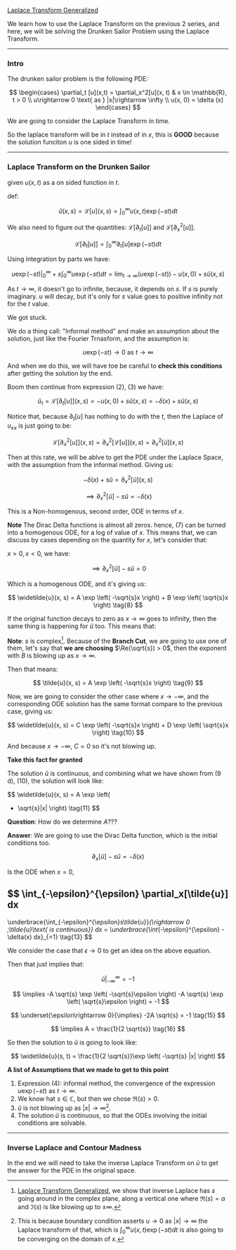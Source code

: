 [Laplace Transform Generalized](Laplace%20Transform%20Generalized.md)

We learn how to use the Laplace Transform on the previous 2 series, and here, we will be solving the Drunken Sailor Problem using the Laplace Transform. 

---
### **Intro**

The drunken sailor problem is the following PDE:

$$
\begin{cases}
    \partial_t [u](x,t) = \partial_x^2[u](x, t) & x \in \mathbb{R}, t > 0
    \\
    u\rightarrow 0 \text{ as } |x|\rightarrow \infty
    \\
    u(x, 0) = \delta (x)
\end{cases}
$$

We are going to consider the Laplace Transform in time. 

So the laplace transform will be in $t$ instead of in $x$, this is **GOOD** because the solution funciton $u$ is one sided in time!

---
### **Laplace Transform on the Drunken Sailor**

given $u(x,t)$ as a on sided function in $t$. 

def: 

$$
\widetilde{u}(x,s) = \mathcal{L}[u](x, s) = 
\int_{0}^{\infty} 
    u(x, t)\exp \left(
        -st
    \right)
dt
\tag{1}
$$

We also need to figure out the quantities: $\mathcal{L}[\partial_t[u]]$ and $\mathcal{L}[\partial_x^2[u]]$. 

$$
\mathcal{L}[\partial_t[u]] = 
\int_{0}^{\infty} 
    \partial_t[u] \exp(-st)
dt
\tag{2}
$$

Using integration by parts we have: 

$$
u\exp(-st)|_{0}^{\infty} + 
s \int_{0}^{\infty} 
    u\exp(-st)
dt = \lim_{t\rightarrow \infty}(u\exp(-st)) -u(x, 0) + s \tilde{u}(x, s)
\tag{3}
$$

As $t\rightarrow \infty$, it doesn't go to infinite, because, it depends on $s$. If $s$ is purely imaginary. $u$ will decay, but it's only for $s$ value goes to positive infinity not for the $t$ value. 

We got stuck. 

We do a thing call: "Informal method" and make an assumption about the solution, just like the Fourier Trnasform, and the assumption is: 

$$
u \exp \left(
-st
\right)\rightarrow 0 \text{ as } t \rightarrow \infty
\tag{4}
$$

And when we do this, we will have toe be careful to **check this conditions** after getting the solution by the end. 

Boom then continue from expression (2), (3) we have: 

$$
\widetilde{u}_t = \mathcal{L}[\partial_t[u]](x, s) = -u(x, 0) + s\tilde{u}(x,s) = -\delta (x) + s \tilde{u}(x, s)
\tag{5}
$$

Notice that, because $\partial_t[u]$ has nothing to do with the $t$, then the Laplace of $u_{xx}$ is just going to be: 

$$
\mathcal{L}[\partial_x^2[u]](x,s) = \partial_x^2[\mathcal{L}[u]](x,s) = \partial_x^2[\widetilde{u}](x,s)
\tag{6}
$$

Then at this rate, we will be ablve to get the PDE under the Laplace Space, with the assumption from the informal method. Giving us: 

$$
-\delta (x) + s\tilde{u} = \partial_x^2[\widetilde{u}](x,s)
$$

$$
\implies \partial_x^2[\tilde{u}] - s \tilde{u} = -\delta(x)
\tag{7}
$$

This is a Non-homogenous, second order, ODE in terms of $x$. 

**Note** The Dirac Delta functions is almost all zeros. hence, (7) can be turned into a homogenous ODE, for a log of value of $x$. This means that, we can discuss by cases depending on the quantity for $x$, let's consider that: 

$x > 0, x < 0$, we have: 

$$
\implies \partial_x^2[\tilde{u}] - s \tilde{u} = 0
$$

Which is a homogenous ODE, and it's giving us: 

$$
\widetilde{u}(x, s) = A \exp \left(
-\sqrt{s}x
\right)
+ 
B 
\exp \left(
    \sqrt{s}x
\right)
\tag{8}
$$

If the original function decays to zero as $x\rightarrow \infty$ goes to infinity, then the same thing is happening for $\tilde{u}$ too. This means that: 

**Note**: $s$ is complex[^1]. Because of the **Branch Cut**, we are going to use one of them, let's say that **we are choosing** $\Re(\sqrt{s}) > 0$, then the exponent with $B$ is blowing up as $x\rightarrow \infty$. 

Then that means: 

$$
\tilde{u}(x, s) = A \exp \left(
-\sqrt{s}x
\right)
\tag{9}
$$

Now, we are going to consider the other case where $x\rightarrow -\infty$, and the corresponding ODE solution has the same format compare to the previous
case, giving us: 

$$
\widetilde{u}(x, s) =  
C \exp \left(
-\sqrt{s}x
\right)
+ 
D 
\exp \left(
    \sqrt{s}x
\right)
\tag{10}
$$

And because $x\rightarrow - \infty$, $C =0$ so it's not blowing up. 

**Take this fact for granted**

The solution $\tilde{u}$ is continuous, and combining what we have shown from (9 d), (10), the solution will look like: 

$$
\widetilde{u}(x, s) = A \exp \left(
- \sqrt{s}|x|
\right)
\tag{11}
$$

**Question**: How do we determine $A$???

**Answer**: We are going to use the Dirac Delta function, which is the initial conditions too. 

$$
\partial_x[\tilde{u}] - s\tilde{u} = -\delta(x)
\tag{12}
$$

Is the ODE when $x = 0$, 

$$
\int_{-\epsilon}^{\epsilon} 
\partial_x[\tilde{u}]
dx
 - 
\underbrace{\int_{-\epsilon}^{\epsilon}s\tilde{u}}_{\rightarrow 0 \;\tilde{u}\text{ is continuous}}
dx = 
\underbrace{\int_{-\epsilon}^{\epsilon}
 -\delta(x)
dx}_{=1}
\tag{13}
$$

We consider the case that $\epsilon \rightarrow 0$ to get an idea on the above equation. 

Then that just implies that: 

$$
\tilde{u}|_{-\infty}^{\infty} = -1
\tag{14}
$$

$$
\implies
-A \sqrt{s} \exp \left(
-\sqrt{s}\epsilon
\right)
-A
\sqrt{s} \exp \left(
\sqrt{s}\epsilon
\right) = -1
$$

$$
\underset{\epsilon\rightarrow 0}{\implies}
-2A \sqrt{s} =  -1
\tag{15}
$$

$$
\implies A = \frac{1}{2 \sqrt{s}}
\tag{16}
$$

So then the solution to $\tilde{u}$ is going to look like: 

$$
\widetilde{u}(s, t) = \frac{1}{2 \sqrt{s}}\exp \left(
-\sqrt{s} |x|
\right)
$$

**A list of Assumptions that we made to get to this point**

1. Expression (4): informal method, the convergence of the expression $u\exp(-st)$ as $t\rightarrow \infty$.
2. We know hat $s\in\mathbb{C}$, but then we chose $\Re(s) > 0$. 
3. $\tilde{u}$ is not blowing up as $|x|\rightarrow \infty$[^2]. 
4. The solution $\tilde{u}$ is continuous, so that the ODEs involving the initial conditions are solvable. 

---
### **Inverse Laplace and Contour Madness**
 
In the end we will need to take the inverse Laplace Transform on $\tilde{u}$ to get the answer for the PDE in the original space. 




[^1]: [Laplace Transform Generalized](Laplace%20Transform%20Generalized.md), we show that inverse Laplace has $s$ going around in the complex plane, along a vertical one where $\Re(s) = \alpha$ and $\Im(s)$ is like blowing up to $\pm \infty$. 
[^2]: This is because boundary condition asserts $u\rightarrow 0$ as $|x|\rightarrow \infty$ the Laplace transform of that, which is $\int_{0}^\infty u(x, t)\exp(-st)dt$ is also going to be converging on the domain of $x$. 